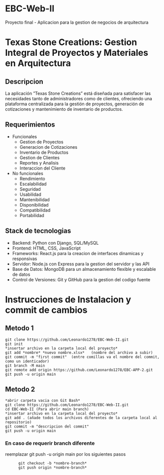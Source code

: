 # EBC-Web-II
Proyecto final - Aplicacion para la gestion de negocios de arquitectura
# Texas Stone Creations: Gestion Integral de Proyectos y Materiales en Arquitectura
          
## Descripcion
La aplicación ”Texas Stone Creations” está diseñada para satisfacer las necesidades tanto de administradores como de clientes, ofreciendo una plataforma centralizada para la gestión de proyectos, generación de cotizaciones y mantenimiento de inventario de productos.
## Requerimientos
* Funcionales
  * Gestion de Proyectos
  * Generacion de Cotizaciones
  * Inventario de Productos
  * Gestion de Clientes
  * Reportes y Analisis
  * Interaccion del Cliente
* No funcionales
  * Rendimiento
  * Escalabilidad
  * Seguridad
  * Usabilidad
  * Mantenibilidad
  * Disponibilidad
  * Compatibilidad
  * Portabilidad
## Stack de tecnologias
*	Backend: Python con Django, SQL/MySQL
*	Frontend: HTML, CSS, JavaScript
*	Frameworks: React.js para la creacion de interfaces dinamicas y responsivas
*	Servidor: Node.js con Express para la gestion del servidor y las API
*	Base de Datos: MongoDB para un almacenamiento flexible y escalable de datos
*	Control de Versiones: Git y GitHub para la gestion del codigo fuente
# Instrucciones de Instalacion y commit de cambios
## Metodo 1

    git clone https://github.com/Leonardo1278/EBC-Web-II.git
    git init
    *insertar archivo en la carpeta local del proyecto*
    git add *nombre* *nuevo nombre.xlsx*   (nombre del archivo a subir)
    git commit -m "first commit"  (entre comillas va el nombre del commit, como un identicador)
    git branch -M main
    git remote add origin https://github.com/Leonardo1278/EBC-APP-2.git
    git push -u origin main

## Metodo 2

    *abrir carpeta vacia con Git Bash*
    git clone https://github.com/Leonardo1278/EBC-Web-II.git
    cd EBC-Web-II (Para abrir main branch)
    *insertar archivo en la carpeta local del proyecto*
    git add . (añade todos los archivos diferentes de la carpeta local al repositorio)
    git commit -m "descripcion del commit"
    git push -u origin main
    
### En caso de requerir branch diferente
reemplazar git push -u origin main por los siguientes pasos

          git checkout -b *nombre-branch*
          git push origin *nombre-branch*
